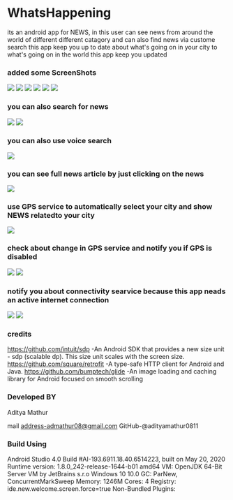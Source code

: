# WhatsHappening  
its an android app for NEWS, in this user can see news from around the world of
different different catagory and can also find news via custome search this app keep you up to date 
about what's going on in your city to what's going on in the world this app keep you updated

### added some ScreenShots


![](https://github.com/adityamathur0811/WhatsHappening/blob/master/app_images/1.jpg)
![](https://github.com/adityamathur0811/WhatsHappening/blob/master/app_images/2.jpg)
![](https://github.com/adityamathur0811/WhatsHappening/blob/master/app_images/3.jpg)
![](https://github.com/adityamathur0811/WhatsHappening/blob/master/app_images/4.jpg)
![](https://github.com/adityamathur0811/WhatsHappening/blob/master/app_images/5.jpg)
![](https://github.com/adityamathur0811/WhatsHappening/blob/master/app_images/6.jpg)

### you can also search for news


![](https://github.com/adityamathur0811/WhatsHappening/blob/master/app_images/7.jpg)
![](https://github.com/adityamathur0811/WhatsHappening/blob/master/app_images/8.jpg)



### you can also use voice search

![](https://github.com/adityamathur0811/WhatsHappening/blob/master/app_images/9.jpg)



### you can see full news article by just clicking on the news 

![](https://github.com/adityamathur0811/WhatsHappening/blob/master/app_images/16.jpg)


### use GPS service to automatically select your city and show NEWS relatedto your city

![](https://github.com/adityamathur0811/WhatsHappening/blob/master/app_images/10.jpg)



### check about change in GPS service and notify you if GPS is disabled

![](https://github.com/adityamathur0811/WhatsHappening/blob/master/app_images/11.jpg)
![](https://github.com/adityamathur0811/WhatsHappening/blob/master/app_images/15.jpg)



### notify you about connectivity searvice because this app neads an active internet connection

![](https://github.com/adityamathur0811/WhatsHappening/blob/master/app_images/12.jpg)
![](https://github.com/adityamathur0811/WhatsHappening/blob/master/app_images/13.jpg)

### credits

https://github.com/intuit/sdp      -An Android SDK that provides a new size unit - sdp (scalable dp). This size unit scales with the screen size.
https://github.com/square/retrofit -A type-safe HTTP client for Android and Java.
https://github.com/bumptech/glide  -An image loading and caching library for Android focused on smooth scrolling


### Developed BY

Aditya Mathur

mail address-admathur08@gmail.com
GitHub-@adityamathur0811


### Build Using

Android Studio 4.0
Build #AI-193.6911.18.40.6514223, built on May 20, 2020
Runtime version: 1.8.0_242-release-1644-b01 amd64
VM: OpenJDK 64-Bit Server VM by JetBrains s.r.o
Windows 10 10.0
GC: ParNew, ConcurrentMarkSweep
Memory: 1246M
Cores: 4
Registry: ide.new.welcome.screen.force=true
Non-Bundled Plugins: 

###
